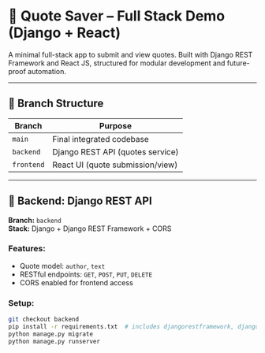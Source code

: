 # 📝 Quote Saver – Full Stack Demo (Django + React)

A minimal full-stack app to submit and view quotes. Built with Django REST Framework and React JS, structured for modular development and future-proof automation.

---

## 🚀 Branch Structure

| Branch     | Purpose                          |
|------------|----------------------------------|
| `main`     | Final integrated codebase        |
| `backend`  | Django REST API (quotes service) |
| `frontend` | React UI (quote submission/view) |

---

## 🧱 Backend: Django REST API

**Branch:** `backend`  
**Stack:** Django + Django REST Framework + CORS

### Features:
- Quote model: `author`, `text`
- RESTful endpoints: `GET`, `POST`, `PUT`, `DELETE`
- CORS enabled for frontend access

### Setup:

```bash
git checkout backend
pip install -r requirements.txt  # includes djangorestframework, django-cors-headers
python manage.py migrate
python manage.py runserver